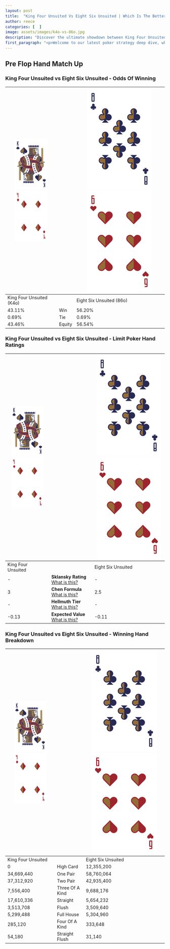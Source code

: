 ```yaml
---
layout: post
title:  "King Four Unsuited Vs Eight Six Unsuited | Which Is The Better Hand In Poker? A Complete Guide"
author: reece
categories: [  ]
image: assets/images/k4o-vs-86o.jpg
description: "Discover the ultimate showdown between King Four Unsuited and Eight Six Unsuited in poker! Uncover the odds, strategies, and scenarios where one hand triumphs over the other. Get ready to up your poker game with this thrilling analysis."
first_paragraph: "<p>Welcome to our latest poker strategy deep dive, where we're pitting two distinct hands against each other in a high-stakes showdown: King Four Unsuited vs Eight Six Unsuited.</p><p>In the dynamic world of poker, every decision counts, and knowing which hand holds the upper hand is key to your success at the table.</p><p>In this article, we'll dissect these two hands, explore the scenarios where one dominates the other, and equip you with the knowledge to make strategic choices that can tip the odds in your favor.</p><p>Get ready to unravel the intriguing dynamics of these poker hands and elevate your game to new heights.</p>"
---
```




[comment]: # (sp0)

## Pre Flop Hand Match Up

<div class="table hand-ratings" markdown="1"> 



### King Four Unsuited vs Eight Six Unsuited - Odds Of Winning


    
| ![image info](assets/images/hand1/K.png) ![image info](assets/images/hand1/4o.png) |  | ![image info](assets/images/hand2/8.png) ![image info](assets/images/hand2/6o.png) |
| -------- | -------- | -------- |
| King Four Unsuited (K4o) |  | Eight Six Unsuited (86o) |
| 43.11% | Win | 56.20% |
| 0.69% | Tie | 0.69% |
| 43.46% | Equity | 56.54% |




[comment]: # (sp1)



### King Four Unsuited vs Eight Six Unsuited - Limit Poker Hand Ratings


    
| ![image info](assets/images/hand1/K.png) ![image info](assets/images/hand1/4o.png) |  | ![image info](assets/images/hand2/8.png) ![image info](assets/images/hand2/6o.png) |
| -------- | -------- | -------- |
| King Four Unsuited |  | Eight Six Unsuited |
| - | **Sklansky Rating** [What is this?](/sklansky-rating-explained) | - |
| 3 | **Chen Formula** [What is this?](/chen-formula-explained) | 2.5 |
| - | **Hellmuth Tier** [What is this?](/Hellmuth-tier-explained) | - |
| -0.13 | **Expected Value** [What is this?](/expected-value-explained) | -0.11 |




[comment]: # (sp2)



### King Four Unsuited vs Eight Six Unsuited - Winning Hand Breakdown


    
| ![image info](assets/images/hand1/K.png) ![image info](assets/images/hand1/4o.png) |  | ![image info](assets/images/hand2/8.png) ![image info](assets/images/hand2/6o.png) |
| -------- | -------- | -------- |
| King Four Unsuited |  | Eight Six Unsuited |
| 0 | High Card | 12,355,200 |
| 34,669,440 | One Pair | 58,760,064 |
| 37,312,920 | Two Pair | 42,935,400 |
| 7,556,400 | Three Of A Kind | 9,688,176 |
| 17,610,336 | Straight | 5,654,232 |
| 3,513,708 | Flush | 3,509,640 |
| 5,299,488 | Full House | 5,304,960 |
| 285,120 | Four Of A Kind | 333,648 |
| 54,180 | Straight Flush | 31,140 |




[comment]: # (sp3)



</div>

[comment]: # (sp4)



[comment]: # (sp5)

